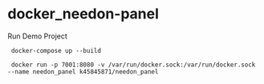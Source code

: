 # docker_needon-panel

Run Demo Project

     docker-compose up --build
     
     docker run -p 7001:8080 -v /var/run/docker.sock:/var/run/docker.sock --name needon_panel k45845871/needon_panel
